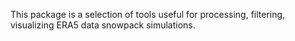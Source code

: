 This package is a selection of tools useful for processing, filtering, visualizing ERA5 data snowpack simulations.